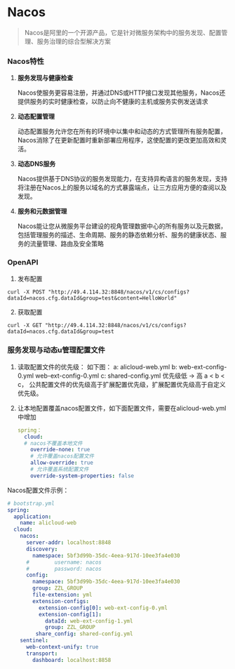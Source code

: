 # Nacos

> Nacos是阿里的一个开源产品，它是针对微服务架构中的服务发现、配置管理、服务治理的综合型解决方案 

### Nacos特性

1. **服务发现与健康检查**
   
   Nacos使服务更容易注册，并通过DNS或HTTP接口发现其他服务，Nacos还提供服务的实时健康检查，以防止向不健康的主机或服务实例发送请求

2. **动态配置管理**
   
   动态配置服务允许您在所有的环境中以集中和动态的方式管理所有服务配置，Nacos消除了在更新配置时重新部署应用程序，这使配置的更改更加高效和灵活。

3. **动态DNS服务**
   
   Nacos提供基于DNS协议的服务发现能力，在支持异构语言的服务发现，支持将注册在Nacos上的服务以域名的方式暴露端点，让三方应用方便的查阅以及发现。

4. **服务和元数据管理**
   
   Nacos能让您从微服务平台建设的视角管理数据中心的所有服务以及元数据，包括管理服务的描述、生命周期、服务的静态依赖分析、服务的健康状态、服务的流量管理、路由及安全策略

### OpenAPI

1. 发布配置

```url
curl -X POST "http://49.4.114.32:8848/nacos/v1/cs/configs?dataId=nacos.cfg.dataId&group=test&content=HelloWorld"
```

2. 获取配置

```url
curl -X GET "http://49.4.114.32:8848/nacos/v1/cs/configs?dataId=nacos.cfg.dataId&group=test
```

### 服务发现与动态u管理配置文件

1. 读取配置文件的优先级：
   如下图：
   a: alicloud-web.yml
   b: web-ext-config-0.yml web-ext-config-0.yml
   c: shared-config.yml
   优先级低 -> 高 a < b < c， 公共配置文件的优先级高于扩展配置优先级，扩展配置优先级高于自定义优先级。

2. 让本地配置覆盖nacos配置文件，如下面配置文件，需要在alicloud-web.yml中增加
   
   ```yaml
   spring：
     cloud:
     # nacos不覆盖本地文件
       override-none: true
       # 允许覆盖nacos配置文件
       allow-override: true
       # 允许覆盖系统配置文件
       override-system-properties: false
   ```

Nacos配置文件示例：

```yaml
# bootstrap.yml
spring:
  application:
    name: alicloud-web
  cloud:
    nacos:
      server-addr: localhost:8848
      discovery:
        namespace: 5bf3d99b-35dc-4eea-917d-10ee3fa4e030
      #        username: nacos
      #        password: nacos
      config:
        namespace: 5bf3d99b-35dc-4eea-917d-10ee3fa4e030
        group: ZZL_GROUP
        file-extension: yml
        extension-configs:
          extension-config[0]: web-ext-config-0.yml
          extension-config[1]:
            dataId: web-ext-config-1.yml
            group: ZZL_GROUP
         share_config: shared-config.yml
    sentinel:
      web-context-unify: true
      transport:
        dashboard: localhost:8858
```
